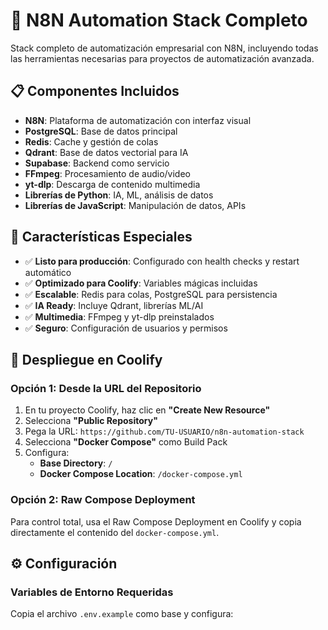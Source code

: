 # 🚀 N8N Automation Stack Completo

Stack completo de automatización empresarial con N8N, incluyendo todas las herramientas necesarias para proyectos de automatización avanzada.

## 📋 Componentes Incluidos

- **N8N**: Plataforma de automatización con interfaz visual
- **PostgreSQL**: Base de datos principal
- **Redis**: Cache y gestión de colas
- **Qdrant**: Base de datos vectorial para IA
- **Supabase**: Backend como servicio
- **FFmpeg**: Procesamiento de audio/video
- **yt-dlp**: Descarga de contenido multimedia
- **Librerías de Python**: IA, ML, análisis de datos
- **Librerías de JavaScript**: Manipulación de datos, APIs

## 🎯 Características Especiales

- ✅ **Listo para producción**: Configurado con health checks y restart automático
- ✅ **Optimizado para Coolify**: Variables mágicas incluidas
- ✅ **Escalable**: Redis para colas, PostgreSQL para persistencia
- ✅ **IA Ready**: Incluye Qdrant, librerías ML/AI
- ✅ **Multimedia**: FFmpeg y yt-dlp preinstalados
- ✅ **Seguro**: Configuración de usuarios y permisos

## 🚀 Despliegue en Coolify

### Opción 1: Desde la URL del Repositorio

1. En tu proyecto Coolify, haz clic en **"Create New Resource"**
2. Selecciona **"Public Repository"**
3. Pega la URL: `https://github.com/TU-USUARIO/n8n-automation-stack`
4. Selecciona **"Docker Compose"** como Build Pack
5. Configura:
   - **Base Directory**: `/`
   - **Docker Compose Location**: `/docker-compose.yml`

### Opción 2: Raw Compose Deployment

Para control total, usa el Raw Compose Deployment en Coolify y copia directamente el contenido del `docker-compose.yml`.

## ⚙️ Configuración

### Variables de Entorno Requeridas

Copia el archivo `.env.example` como base y configura:

